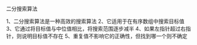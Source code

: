 二分搜索算法

1、二分搜索算法是一种高效的搜索算法
2、它适用于在有序数组中搜索目标值
3、它通过将目标值与中位值相比，将搜索范围逐步减半
4、如果左指针超过右指针，则说明目标值不存在
5、重复值不影响它的正确性，但找到哪一个则不确定


